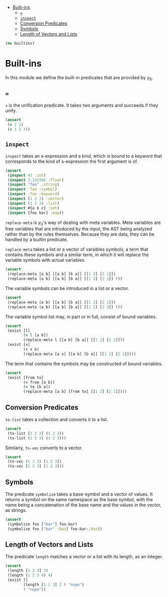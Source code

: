 * [Built-ins](#built-ins)
  * [`=`](#`=`)
  * [`inspect`](#`inspect`)
  * [Conversion Predicates](#conversion-predicates)
  * [Symbols](#symbols)
  * [Length of Vectors and Lists](#length-of-vectors-and-lists)
```clojure
(ns builtins)

```
# Built-ins

In this module we define the built-in predicates that are provided by $y_0$.

## `=`

`=` is the unification predicate. It takes two arguments and succeeds if
they unify.
```clojure
(assert
 (= 1 1)
 (= 1 2 !))

```
## `inspect`

`inspect` takes an s-expression and a _kind_, which is bound to a keyword
that corresponds to the kind of s-expression the first argument is of.
```clojure
(assert
 (inspect 42 :int)
 (inspect 3.141592 :float)
 (inspect "foo" :string)
 (inspect 'foo :symbol)
 (inspect :foo :keyword)
 (inspect [1 2 3] :vector)
 (inspect (1 2 3) :list)
 (inspect #{a b c} :set)
 (inspect {foo bar} :map))

```
`replace-meta` is $y_0$'s way of dealing with meta variables. Meta variables
are free variables that are introduced by the input, the AST being analyzed
rather than by the rules themselves. Because they are data, they can be
handled by a builtin predicate.

`replace-meta` takes a list or a vector of varaibles symbols, a term that
contains these symbols and a similar term, in which it will replace the
variable symbols with actual variables.
```clojure
(assert
 (replace-meta [a b] [[a b] [b a]] [[1 2] [2 1]])
 (replace-meta [a b] [[a b] [b a]] [[1 2] [2 3]] !))

```
The variable symbols can be introduced in a list or a vector.
```clojure
(assert
 (replace-meta (a b) [[a b] [b a]] [[1 2] [2 1]])
 (replace-meta (a b) [[a b] [b a]] [[1 2] [2 3]] !))

```
The variable symbol list may, in part or in full, consist of bound variables.
```clojure
(assert
 (exist [l]
        (= l [a b])
        (replace-meta l [[a b] [b a]] [[1 2] [2 1]]))
 (exist [x]
        (= x b)
        (replace-meta [a x] [[a b] [b a]] [[1 2] [2 1]])))

```
The term that contains the symbols may be constructed of bound variables.
```clojure
(assert
 (exist [from to]
        (= from [a b])
        (= to [b a])
        (replace-meta [a b] [from to] [[1 2] [2 1]])))

```
## Conversion Predicates

`to-list` takes a collection and converts it to a list.
```clojure
(assert
 (to-list [1 2 3] (1 2 3))
 (to-list (1 2 3) (1 2 3)))

```
Similarly, `to-vec` converts to a vector.
```clojure
(assert
 (to-vec (1 2 3) [1 2 3])
 (to-vec [1 2 3] [1 2 3]))

```
## Symbols

The predicate `symbolize` takes a base-symbol and a vector of values. It
returns a symbol on the same namespace as the base symbol, with the name
being a concatenation of the base name and the values in the vector, as
strings.
```clojure
(assert
 (symbolize foo ["bar"] foo-bar)
 (symbolize foo ["bar" :baz] foo-bar-:baz))

```
## Length of Vectors and Lists

The predicate `length` matches a vector or a list with its length, as an
integer.

```clojure
(assert
 (length [1 2 3] 3)
 (length (1 2 3 4) 4)
 (exist []
        (length [1 2 3] 2 ! "nope")
        ! "nope"))
```

